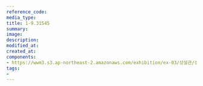 ```yaml
---
reference_code:
media_type:
title: 1-9.31545
summary:
image:
description:
modified_at:
created_at:
components:
- https://wwm3.s3.ap-northeast-2.amazonaws.com/exhibition/ex-03/상설관/상설관1+왼편/1-9.31545.jpg
tags:
-
---
```

